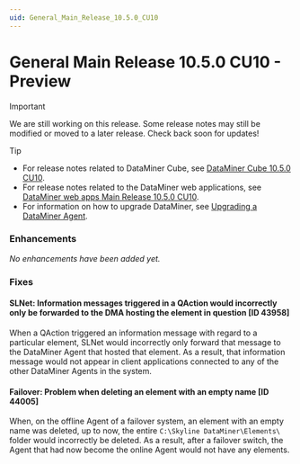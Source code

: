 ```yaml
---
uid: General_Main_Release_10.5.0_CU10
---
```


# General Main Release 10.5.0 CU10 - Preview

> [!IMPORTANT]
> We are still working on this release. Some release notes may still be modified or moved to a later release. Check back soon for updates!

> [!TIP]
>
> - For release notes related to DataMiner Cube, see [DataMiner Cube 10.5.0 CU10](xref:Cube_Main_Release_10.5.0_CU10).
> - For release notes related to the DataMiner web applications, see [DataMiner web apps Main Release 10.5.0 CU10](xref:Web_apps_Main_Release_10.5.0_CU10).
> - For information on how to upgrade DataMiner, see [Upgrading a DataMiner Agent](xref:Upgrading_a_DataMiner_Agent).

### Enhancements

*No enhancements have been added yet.*

### Fixes

#### SLNet: Information messages triggered in a QAction would incorrectly only be forwarded to the DMA hosting the element in question [ID 43958]

<!-- MR 10.5.0 [CU10] - FR 10.6.1 -->

When a QAction triggered an information message with regard to a particular element, SLNet would incorrectly only forward that message to the DataMiner Agent that hosted that element. As a result, that information message would not appear in client applications connected to any of the other DataMiner Agents in the system.

#### Failover: Problem when deleting an element with an empty name [ID 44005]

<!-- MR 10.5.0 [CU10] - FR 10.6.1 -->

When, on the offline Agent of a failover system, an element with an empty name was deleted, up to now, the entire `C:\Skyline DataMiner\Elements\` folder would incorrectly be deleted. As a result, after a failover switch, the Agent that had now become the online Agent would not have any elements.
